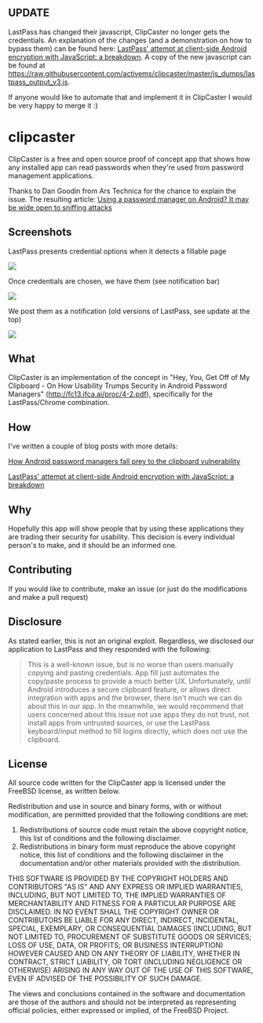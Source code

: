 UPDATE
-----

LastPass has changed their javascript, ClipCaster no longer gets the credentials.
An explanation of the changes (and a demonstration on how to bypass them) can be found here: [LastPass' attempt at client-side Android encryption with JavaScript: a breakdown](http://blog.xbc.nz/2014/12/lastpass-attempt-at-client-side-android.html). A copy of the new javascript can be found at https://raw.githubusercontent.com/activems/clipcaster/master/js_dumps/lastpass_output_v3.js.

If anyone would like to automate that and implement it in ClipCaster I would be very happy to merge it :)

clipcaster
==========
ClipCaster is a free and open source proof of concept app that shows how any installed app can read passwords when they're used from password management applications.

Thanks to Dan Goodin from Ars Technica for the chance to explain the issue. The resulting article: [
Using a password manager on Android? It may be wide open to sniffing attacks](http://arstechnica.com/security/2014/11/using-a-password-manager-on-android-it-may-be-wide-open-to-sniffing-attacks/)

Screenshots
-----------
LastPass presents credential options when it detects a fillable page

![](https://raw.githubusercontent.com/activems/clipcaster/master/screenshots/ClipCasterFB_LP_Dialog_half.png)

Once credentials are chosen, we have them (see notification bar)

![](https://raw.githubusercontent.com/activems/clipcaster/master/screenshots/ClipCasterFB_creds_ticker_half.png)

We post them as a notification (old versions of LastPass, see update at the top)

![](https://raw.githubusercontent.com/activems/clipcaster/master/screenshots/ClipCasterFB_creds_notif_half.png)

What
----
ClipCaster is an implementation of the concept in "Hey, You, Get Off of My Clipboard - On How Usability Trumps Security in Android Password Managers" (http://fc13.ifca.ai/proc/4-2.pdf), specifically for the LastPass/Chrome combination.

How
---

I've written a couple of blog posts with more details:

[How Android password managers fall prey to the clipboard vulnerability](http://blog.xbc.nz/2014/12/how-android-password-managers-fall-prey.html)

[LastPass' attempt at client-side Android encryption with JavaScript: a breakdown](http://blog.xbc.nz/2014/12/lastpass-attempt-at-client-side-android.html)

Why
------
Hopefully this app will show people that by using these applications they are trading their security for usability. This decision is every individual person's to make, and it should be an informed one.

Contributing
-------
If you would like to contribute, make an issue (or just do the modifications and make a pull request)


Disclosure
----------
As stated earlier, this is not an original exploit. Regardless, we disclosed our application to LastPass and they responded with the following:

> This is a well-known issue, but is no worse than users manually copying and pasting credentials. App fill just automates the copy/paste process to provide a much better UX. Unfortunately, until Android introduces a secure clipboard feature, or allows direct integration with apps and the browser, there isn't much we can do about this in our app. In the meanwhile, we would recommend that users concerned about this issue not use apps they do not trust, not install apps from untrusted sources, or use the LastPass keyboard/input method to fill logins directly, which does not use the clipboard.


License
-------
All source code written for the ClipCaster app is licensed under the FreeBSD license, as written below.

Redistribution and use in source and binary forms, with or without
modification, are permitted provided that the following conditions are met:
1. Redistributions of source code must retain the above copyright notice, this
   list of conditions and the following disclaimer.
2. Redistributions in binary form must reproduce the above copyright notice,
   this list of conditions and the following disclaimer in the documentation
   and/or other materials provided with the distribution.

THIS SOFTWARE IS PROVIDED BY THE COPYRIGHT HOLDERS AND CONTRIBUTORS "AS IS" AND
ANY EXPRESS OR IMPLIED WARRANTIES, INCLUDING, BUT NOT LIMITED TO, THE IMPLIED
WARRANTIES OF MERCHANTABILITY AND FITNESS FOR A PARTICULAR PURPOSE ARE
DISCLAIMED. IN NO EVENT SHALL THE COPYRIGHT OWNER OR CONTRIBUTORS BE LIABLE FOR
ANY DIRECT, INDIRECT, INCIDENTAL, SPECIAL, EXEMPLARY, OR CONSEQUENTIAL DAMAGES
(INCLUDING, BUT NOT LIMITED TO, PROCUREMENT OF SUBSTITUTE GOODS OR SERVICES;
LOSS OF USE, DATA, OR PROFITS; OR BUSINESS INTERRUPTION) HOWEVER CAUSED AND
ON ANY THEORY OF LIABILITY, WHETHER IN CONTRACT, STRICT LIABILITY, OR TORT
(INCLUDING NEGLIGENCE OR OTHERWISE) ARISING IN ANY WAY OUT OF THE USE OF THIS
SOFTWARE, EVEN IF ADVISED OF THE POSSIBILITY OF SUCH DAMAGE.

The views and conclusions contained in the software and documentation are those
of the authors and should not be interpreted as representing official policies,
either expressed or implied, of the FreeBSD Project.
